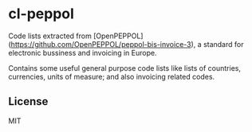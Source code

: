 # cl-peppol

Code lists extracted from [OpenPEPPOL] (https://github.com/OpenPEPPOL/peppol-bis-invoice-3), a standard for electronic bussiness and invoicing in Europe.

Contains some useful general purpose code lists like lists of countries, currencies, units of measure; and also invoicing related codes.

## License

MIT

